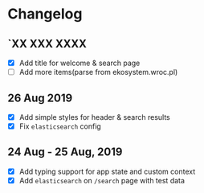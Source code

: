 # Changelog

## `XX XXX XXXX
 - [x] Add title for welcome & search page
 - [ ] Add more items(parse from ekosystem.wroc.pl)

## 26 Aug 2019
 - [x] Add simple styles for header & search results
 - [x] Fix `elasticsearch` config

## 24 Aug - 25 Aug, 2019
 - [x] Add typing support for app state and custom context
 - [x] Add `elasticsearch` on `/search` page with test data